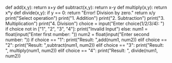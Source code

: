 def add(x,y):
    return x+y
def subtract(x,y):
    return x-y
def multiply(x,y):
    return x*y
def divide(x,y):
    if y == 0:
        return "Error! Division by zero."
    return x/y
print("Select operation")
print("1. Addition")
print("2. Subtraction")
print("3. Multiplication")
print("4. Division")
choice = input("Enter choice(1/2/3/4): ")
if choice not in ["1", "2", "3", "4"]:
    print("Invalid Input")
else:
    num1 = float(input("Enter first number: "))
    num2 = float(input("Enter second number: "))
    if choice == "1":
        print("Result: ",add(num1, num2))
    elif choice == "2":
        print("Result: ",subtract(num1, num2))
    elif choice == "3":
        print("Result: ", multiply(num1, num2))
    elif choice == "4":
        print("Result: ", divide(num1, num2))
